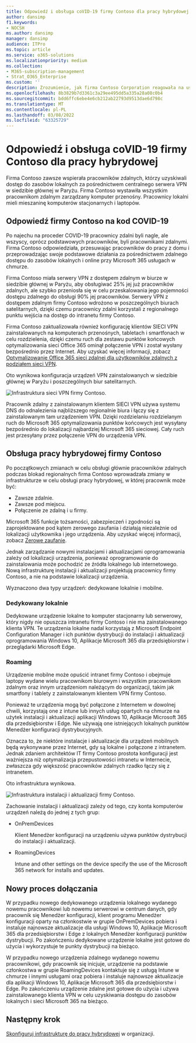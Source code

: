 ```yaml
---
title: Odpowiedź i obsługa coVID-19 firmy Contoso dla pracy hybrydowej
author: dansimp
f1.keywords:
- NOCSH
ms.author: dansimp
manager: dansimp
audience: ITPro
ms.topic: article
ms.service: o365-solutions
ms.localizationpriority: medium
ms.collection:
- M365-subscription-management
- Strat_O365_Enterprise
ms.custom: ''
description: Zrozumienie, jak firma Contoso Corporation reagowała na usługę COVID-19, i inżynieruje infrastrukturę instalacji i aktualizacji oprogramowania na przykład w celu pracy hybrydowej.
ms.openlocfilehash: 8b3829b7d3361c3a29ee495dd5a335a28a08c0b4
ms.sourcegitcommit: bdd6ffc6ebe4e6cb212ab22793d9513dae6d798c
ms.translationtype: MT
ms.contentlocale: pl-PL
ms.lasthandoff: 03/08/2022
ms.locfileid: "63325729"
---
```

# <a name="contosos-covid-19-response-and-support-for-hybrid-work"></a>Odpowiedź i obsługa coVID-19 firmy Contoso dla pracy hybrydowej

Firma Contoso zawsze wspierała pracowników zdalnych, którzy uzyskiwali dostęp do zasobów lokalnych za pośrednictwem centralnego serwera VPN w siedzibie głównej w Paryżu. Firma Contoso wystawiła wszystkim pracownikom zdalnym zarządzany komputer przenośny. Pracownicy lokalni mieli mieszaninę komputerów stacjonarnych i laptopów.

## <a name="contosos-response-to-covid-19"></a>Odpowiedź firmy Contoso na kod COVID-19

Po najechu na proceder COVID-19 pracownicy zdalni byli nagle, ale wszyscy, oprócz podstawowych pracowników, byli pracownikami zdalnymi. Firma Contoso odpowiedziała, przesuwając pracowników do pracy z domu i przeprowadzając swoje podstawowe działania za pośrednictwem zdalnego dostępu do zasobów lokalnych i online przy Microsoft 365 usługach w chmurze.

Firma Contoso miała serwery VPN z dostępem zdalnym w biurze w siedzibie głównej w Paryżu, aby obsługiwać 25% jej już pracowników zdalnych, ale szybko przeniosła się w celu przeskalowania jego pojemności dostępu zdalnego do obsługi 90% jej pracowników. Serwery VPN z dostępem zdalnym firmy Contoso wdrożono w poszczególnych biurach satelitarnych, dzięki czemu pracownicy zdalni korzystali z regionalnego punktu wejścia na dostęp do intranetu firmy Contoso.

Firma Contoso zaktualizowała również konfigurację klientów SIECI VPN zainstalowanych na komputerach przenośnych, tabletach i smartfonach w celu rozdzielenia, dzięki czemu ruch dla zestawu punktów końcowych optymalizowania sieci Office 365 ominął połączenie VPN i został wysłany bezpośrednio przez Internet. Aby uzyskać więcej informacji, zobacz [Optymalizowanie Office 365 sieci zdalnej dla użytkowników zdalnych z podziałem sieci VPN](../enterprise/microsoft-365-vpn-split-tunnel.md).

Oto wynikowa konfiguracja urządzeń VPN zainstalowanych w siedzibie głównej w Paryżu i poszczególnych biur satelitarnych. 

![Infrastruktura sieci VPN firmy Contoso.](../media/contoso-remote-onsite-work/contoso-vpn-infrastructure.png)

Pracownik zdalny z zainstalowanym klientem SIECI VPN używa systemu DNS do odnalezienia najbliższego regionalnie biura i łączy się z zainstalowanym tam urządzeniem VPN. Dzięki rozdzielaniu rozdzielanym ruch do Microsoft 365 optymalizowania punktów końcowych jest wysyłany bezpośrednio do lokalizacji najbardziej Microsoft 365 sieciowej. Cały ruch jest przesyłany przez połączenie VPN do urządzenia VPN.

## <a name="contosos-support-for-hybrid-work"></a>Obsługa pracy hybrydowej firmy Contoso

Po początkowych zmianach w celu obsługi głównie pracowników zdalnych podczas blokad regionalnych firma Contoso wprowadzała zmiany w infrastrukturze w celu obsługi pracy hybrydowej, w której pracownik może być:

- Zawsze zdalnie.
- Zawsze pod miejscu.
- Połączenie ze zdalną i u firmy.

Microsoft 365 funkcje tożsamości, zabezpieczeń i zgodności są zaprojektowane pod kątem zerowego zaufania i działają niezależnie od lokalizacji użytkownika i jego urządzenia. Aby uzyskać więcej informacji, zobacz [Zerowe zaufanie](https://www.microsoft.com/security/business/zero-trust).

Jednak zarządzanie nowymi instalacjami i aktualizacjami oprogramowania zależy od lokalizacji urządzenia, ponieważ oprogramowanie do zainstalowania może pochodzić ze źródła lokalnego lub internetowego. Nową infrastrukturę instalacji i aktualizacji projektują pracownicy firmy Contoso, a nie na podstawie lokalizacji urządzenia.

Wyznaczono dwa typy urządzeń: dedykowane lokalnie i mobilne.

### <a name="dedicated-on-premises"></a>Dedykowany lokalnie

Dedykowane urządzenie lokalne to komputer stacjonarny lub serwerowy, który nigdy nie opuszcza intranetu firmy Contoso i nie ma zainstalowanego klienta VPN. Te urządzenia lokalne nadal korzystają z Microsoft Endpoint Configuration Manager i ich punktów dystrybucji do instalacji i aktualizacji oprogramowania Windows 10, Aplikacje Microsoft 365 dla przedsiębiorstw i przeglądarki Microsoft Edge.

### <a name="roaming"></a>Roaming

Urządzenie mobilne może opuścić intranet firmy Contoso i obejmuje laptopy wydane wielu pracownikom biurowym i wszystkim pracownikom zdalnym oraz innym urządzeniom należącym do organizacji, takim jak smartfony i tablety z zainstalowanym klientem VPN firmy Contoso. 

Ponieważ te urządzenia mogą być połączone z Internetem w dowolnej chwili, korzystają one z intune lub innych usług opartych na chmurze na użytek instalacji i aktualizacji aplikacji Windows 10, Aplikacje Microsoft 365 dla przedsiębiorstw i Edge. Nie używają one istniejących lokalnych punktów Menedżer konfiguracji dystrybucyjnych.

Oznacza to, że niektóre instalacje i aktualizacje dla urządzeń mobilnych będą wykonywane przez Internet, gdy są lokalne i połączone z intranetem. Jednak zdaniem architektów IT firmy Contoso prostota konfiguracji jest ważniejsza niż optymalizacja przepustowości intranetu w Internecie, zwłaszcza gdy większość pracowników zdalnych rzadko łączy się z intranetem.

Oto infrastruktura wynikowa.

![Infrastruktura instalacji i aktualizacji firmy Contoso.](../media/contoso-remote-onsite-work/contoso-updates-infrastructure.png)

Zachowanie instalacji i aktualizacji zależy od tego, czy konta komputerów urządzeń należą do jednej z tych grup:

- OnPremDevices

  Klient Menedżer konfiguracji na urządzeniu używa punktów dystrybucji do instalacji i aktualizacji.

- RoamingDevices

  Intune and other settings on the device specify the use of the Microsoft 365 network for installs and updates.

## <a name="new-onboarding-process"></a>Nowy proces dołączania

W przypadku nowego dedykowanego urządzenia lokalnego wydanego nowemu pracownikowi lub nowemu serwerowi w centrum danych, gdy pracownik się Menedżer konfiguracji, klient programu Menedżer konfiguracji oparty na członkostwie w grupie OnPremDevices pobiera i instaluje najnowsze aktualizacje dla usługi Windows 10, Aplikacje Microsoft 365 dla przedsiębiorstw i Edge z lokalnych Menedżer konfiguracji punktów dystrybucji. Po zakończeniu dedykowane urządzenie lokalne jest gotowe do użycia i wykorzystuje te punkty dystrybucji na bieżąco.

W przypadku nowego urządzenia zdalnego wydanego nowemu pracownikowi, gdy pracownik się inicjuje, urządzenie na podstawie członkostwa w grupie RoamingDevices kontaktuje się z usługą Intune w chmurze i innymi usługami oraz pobiera i instaluje najnowsze aktualizacje dla aplikacji Windows 10, Aplikacje Microsoft 365 dla przedsiębiorstw i Edge. Po zakończeniu urządzenie zdalne jest gotowe do użycia i używa zainstalowanego klienta VPN w celu uzyskiwania dostępu do zasobów lokalnych i sieci Microsoft 365 na bieżąco.

## <a name="next-step"></a>Następny krok

[Skonfiguruj infrastrukturę do pracy hybrydowej](empower-people-to-work-remotely.md) w organizacji.
